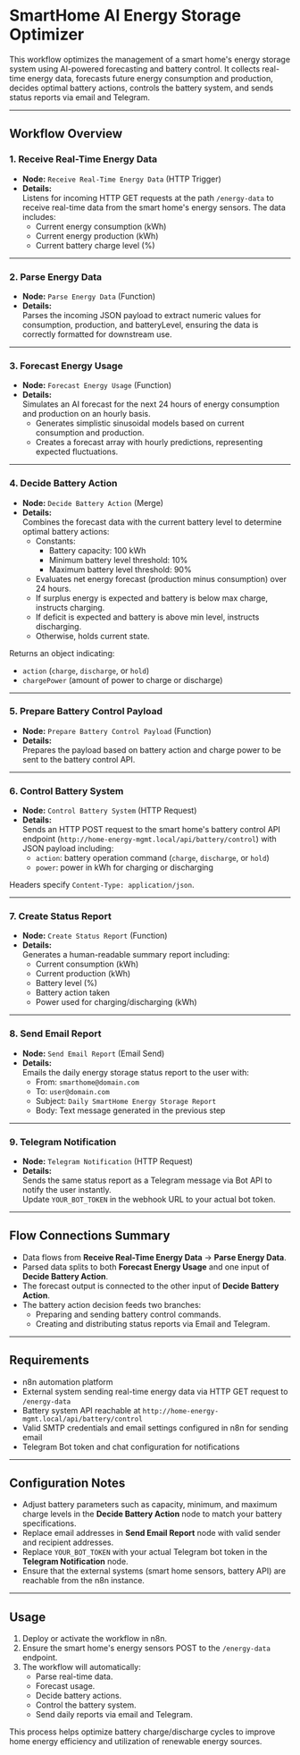 # SmartHome AI Energy Storage Optimizer

This workflow optimizes the management of a smart home's energy storage system using AI-powered forecasting and battery control. It collects real-time energy data, forecasts future energy consumption and production, decides optimal battery actions, controls the battery system, and sends status reports via email and Telegram.

---

## Workflow Overview

### 1. Receive Real-Time Energy Data
- **Node:** `Receive Real-Time Energy Data` (HTTP Trigger)
- **Details:**  
  Listens for incoming HTTP GET requests at the path `/energy-data` to receive real-time data from the smart home's energy sensors. The data includes:
  - Current energy consumption (kWh)
  - Current energy production (kWh)
  - Current battery charge level (%)

---

### 2. Parse Energy Data
- **Node:** `Parse Energy Data` (Function)
- **Details:**  
  Parses the incoming JSON payload to extract numeric values for consumption, production, and batteryLevel, ensuring the data is correctly formatted for downstream use.

---

### 3. Forecast Energy Usage
- **Node:** `Forecast Energy Usage` (Function)
- **Details:**  
  Simulates an AI forecast for the next 24 hours of energy consumption and production on an hourly basis.  
  - Generates simplistic sinusoidal models based on current consumption and production.
  - Creates a forecast array with hourly predictions, representing expected fluctuations.

---

### 4. Decide Battery Action
- **Node:** `Decide Battery Action` (Merge)
- **Details:**  
  Combines the forecast data with the current battery level to determine optimal battery actions:
  - Constants:
    - Battery capacity: 100 kWh
    - Minimum battery level threshold: 10%
    - Maximum battery level threshold: 90%
  - Evaluates net energy forecast (production minus consumption) over 24 hours.
  - If surplus energy is expected and battery is below max charge, instructs charging.
  - If deficit is expected and battery is above min level, instructs discharging.
  - Otherwise, holds current state.

Returns an object indicating:
- `action` (`charge`, `discharge`, or `hold`)
- `chargePower` (amount of power to charge or discharge)

---

### 5. Prepare Battery Control Payload
- **Node:** `Prepare Battery Control Payload` (Function)
- **Details:**  
  Prepares the payload based on battery action and charge power to be sent to the battery control API.

---

### 6. Control Battery System
- **Node:** `Control Battery System` (HTTP Request)
- **Details:**  
  Sends an HTTP POST request to the smart home's battery control API endpoint (`http://home-energy-mgmt.local/api/battery/control`) with JSON payload including:
  - `action`: battery operation command (`charge`, `discharge`, or `hold`)
  - `power`: power in kWh for charging or discharging

Headers specify `Content-Type: application/json`.

---

### 7. Create Status Report
- **Node:** `Create Status Report` (Function)
- **Details:**  
  Generates a human-readable summary report including:
  - Current consumption (kWh)
  - Current production (kWh)
  - Battery level (%)
  - Battery action taken
  - Power used for charging/discharging (kWh)

---

### 8. Send Email Report
- **Node:** `Send Email Report` (Email Send)
- **Details:**  
  Emails the daily energy storage status report to the user with:
  - From: `smarthome@domain.com`
  - To: `user@domain.com`
  - Subject: `Daily SmartHome Energy Storage Report`
  - Body: Text message generated in the previous step

---

### 9. Telegram Notification
- **Node:** `Telegram Notification` (HTTP Request)
- **Details:**  
  Sends the same status report as a Telegram message via Bot API to notify the user instantly.  
  Update `YOUR_BOT_TOKEN` in the webhook URL to your actual bot token.

---

## Flow Connections Summary

- Data flows from **Receive Real-Time Energy Data** → **Parse Energy Data**.
- Parsed data splits to both **Forecast Energy Usage** and one input of **Decide Battery Action**.
- The forecast output is connected to the other input of **Decide Battery Action**.
- The battery action decision feeds two branches:
  - Preparing and sending battery control commands.
  - Creating and distributing status reports via Email and Telegram.

---

## Requirements

- n8n automation platform
- External system sending real-time energy data via HTTP GET request to `/energy-data`
- Battery system API reachable at `http://home-energy-mgmt.local/api/battery/control`
- Valid SMTP credentials and email settings configured in n8n for sending email
- Telegram Bot token and chat configuration for notifications

---

## Configuration Notes

- Adjust battery parameters such as capacity, minimum, and maximum charge levels in the **Decide Battery Action** node to match your battery specifications.
- Replace email addresses in **Send Email Report** node with valid sender and recipient addresses.
- Replace `YOUR_BOT_TOKEN` with your actual Telegram bot token in the **Telegram Notification** node.
- Ensure that the external systems (smart home sensors, battery API) are reachable from the n8n instance.

---

## Usage

1. Deploy or activate the workflow in n8n.
2. Ensure the smart home's energy sensors POST to the `/energy-data` endpoint.
3. The workflow will automatically:
   - Parse real-time data.
   - Forecast usage.
   - Decide battery actions.
   - Control the battery system.
   - Send daily reports via email and Telegram.

This process helps optimize battery charge/discharge cycles to improve home energy efficiency and utilization of renewable energy sources.